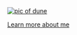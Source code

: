 <a href="Yamukelwadune ">
  <img
    alt="pic of dune"
    src="./assets/Dune Paul Atreides GIF.gif"
  />
</a>

[Learn more about me](https://yamukelwatech.netlify.app/)
